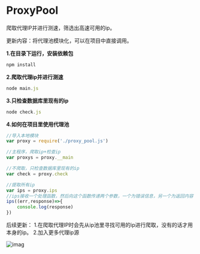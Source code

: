 # ProxyPool
爬取代理IP并进行测速，筛选出高速可用的ip。

更新内容：将代理池模块化，可以在项目中直接调用。

**1.在目录下运行，安装依赖包**
```javascript
npm install
```

**2.爬取代理ip并进行测速**
```javascript
node main.js
```

**3.只检查数据库里现有的ip**
```javascript
node check.js
```

**4.如何在项目里使用代理池**
```javascript
//导入本地模块
var proxy = require('./proxy_pool.js')

//主程序，爬取ip+检查ip
var proxys = proxy.__main

//不爬取，只检查数据库里现有的ip
var check = proxy.check

//提取所有ip
var ips = proxy.ips
//ips接收一个处理函数，然后向这个函数传递两个参数，一个为错误信息，另一个为返回内容
ips((err,response)=>{
    console.log(response)
})
```


后续更新：
1.在爬取代理IP时会先从ip池里寻找可用的ip进行爬取，没有的话才用本身的ip。
2.加入更多代理ip源


![imag](https://github.com/Card007/Proxy-Pool/blob/master/other/ip_proxy.png)
